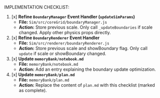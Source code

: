 IMPLEMENTATION CHECKLIST:

1.  [x] **Refine `BoundaryManager` Event Handler (`updateSimParams`)**
    - **File:** `Sim/src/coreGrid/boundaryManager.js`
    - **Action:** Store previous scale. Only call `_updateBoundaries` if scale changed. Apply other physics props directly.
2.  [x] **Refine `BoundaryRenderer` Event Handler**
    - **File:** `Sim/src/renderer/boundaryRenderer.js`
    - **Action:** Store previous scale and showBoundary flag. Only call `update` if scale or showBoundary changed.
3.  [x] **Update `memoryBank/notebook.md`**
    - **File:** `memoryBank/notebook.md`
    - **Action:** Add an entry explaining the boundary update optimization.
4.  [x] **Update `memoryBank/plan.md`**
    - **File:** `memoryBank/plan.md`
    - **Action:** Replace the content of `plan.md` with this checklist (marked as complete).
